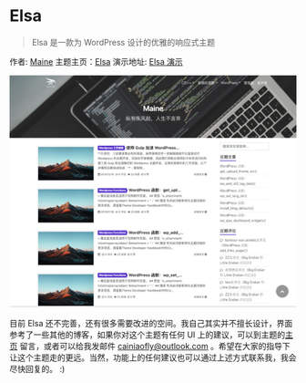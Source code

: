 # Elsa


> Elsa 是一款为 WordPress 设计的优雅的响应式主题


作者: [Maine](https://www.cainiaofly.com)
主题主页：[Elsa](https://www.cainiaofly.com/elsa.html)
演示地址: [Elsa 演示](https://www.cainiaofly.com)

![elsa](./screenshot.png)

目前 Elsa 还不完善，还有很多需要改进的空间。我自己其实并不擅长设计，界面参考了一些其他的博客，如果你对这个主题有任何 UI 上的建议，可以到主题的[主页](https://www.cainiaofly.com/elsa.html) 留言，或者可以给我发邮件 <cainiaofly@outlook.com> 。希望在大家的指导下让这个主题走的更远。当然，功能上的任何建议也可以通过上述方式联系我，我会尽快回复的。 :)
